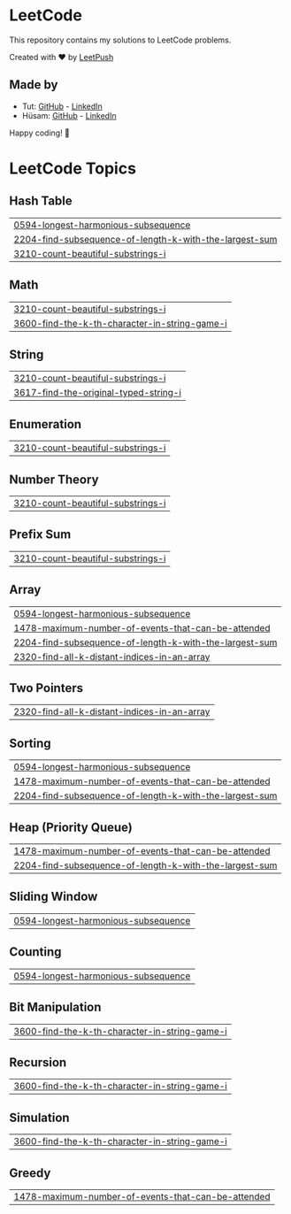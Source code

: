 # LeetCode

This repository contains my solutions to LeetCode problems.

Created with :heart: by [LeetPush](https://github.com/husamahmud/LeetPush)

 ## Made by 
 - Tut: [GitHub](https://github.com/TutTrue) - [LinkedIn](https://www.linkedin.com/in/mahmoud-hamdy-8b6825245/)
 - Hüsam: [GitHub](https://github.com/husamahmud) - [LinkedIn](https://www.linkedin.com/in/husamahmud/)

 Happy coding! 🚀
<!---LeetCode Topics Start-->
# LeetCode Topics
## Hash Table
|  |
| ------- |
| [0594-longest-harmonious-subsequence](https://github.com/Siranjeevi619/ProblemSolving/tree/master/0594-longest-harmonious-subsequence) |
| [2204-find-subsequence-of-length-k-with-the-largest-sum](https://github.com/Siranjeevi619/ProblemSolving/tree/master/2204-find-subsequence-of-length-k-with-the-largest-sum) |
| [3210-count-beautiful-substrings-i](https://github.com/Siranjeevi619/ProblemSolving/tree/master/3210-count-beautiful-substrings-i) |
## Math
|  |
| ------- |
| [3210-count-beautiful-substrings-i](https://github.com/Siranjeevi619/ProblemSolving/tree/master/3210-count-beautiful-substrings-i) |
| [3600-find-the-k-th-character-in-string-game-i](https://github.com/Siranjeevi619/ProblemSolving/tree/master/3600-find-the-k-th-character-in-string-game-i) |
## String
|  |
| ------- |
| [3210-count-beautiful-substrings-i](https://github.com/Siranjeevi619/ProblemSolving/tree/master/3210-count-beautiful-substrings-i) |
| [3617-find-the-original-typed-string-i](https://github.com/Siranjeevi619/ProblemSolving/tree/master/3617-find-the-original-typed-string-i) |
## Enumeration
|  |
| ------- |
| [3210-count-beautiful-substrings-i](https://github.com/Siranjeevi619/ProblemSolving/tree/master/3210-count-beautiful-substrings-i) |
## Number Theory
|  |
| ------- |
| [3210-count-beautiful-substrings-i](https://github.com/Siranjeevi619/ProblemSolving/tree/master/3210-count-beautiful-substrings-i) |
## Prefix Sum
|  |
| ------- |
| [3210-count-beautiful-substrings-i](https://github.com/Siranjeevi619/ProblemSolving/tree/master/3210-count-beautiful-substrings-i) |
## Array
|  |
| ------- |
| [0594-longest-harmonious-subsequence](https://github.com/Siranjeevi619/ProblemSolving/tree/master/0594-longest-harmonious-subsequence) |
| [1478-maximum-number-of-events-that-can-be-attended](https://github.com/Siranjeevi619/ProblemSolving/tree/master/1478-maximum-number-of-events-that-can-be-attended) |
| [2204-find-subsequence-of-length-k-with-the-largest-sum](https://github.com/Siranjeevi619/ProblemSolving/tree/master/2204-find-subsequence-of-length-k-with-the-largest-sum) |
| [2320-find-all-k-distant-indices-in-an-array](https://github.com/Siranjeevi619/ProblemSolving/tree/master/2320-find-all-k-distant-indices-in-an-array) |
## Two Pointers
|  |
| ------- |
| [2320-find-all-k-distant-indices-in-an-array](https://github.com/Siranjeevi619/ProblemSolving/tree/master/2320-find-all-k-distant-indices-in-an-array) |
## Sorting
|  |
| ------- |
| [0594-longest-harmonious-subsequence](https://github.com/Siranjeevi619/ProblemSolving/tree/master/0594-longest-harmonious-subsequence) |
| [1478-maximum-number-of-events-that-can-be-attended](https://github.com/Siranjeevi619/ProblemSolving/tree/master/1478-maximum-number-of-events-that-can-be-attended) |
| [2204-find-subsequence-of-length-k-with-the-largest-sum](https://github.com/Siranjeevi619/ProblemSolving/tree/master/2204-find-subsequence-of-length-k-with-the-largest-sum) |
## Heap (Priority Queue)
|  |
| ------- |
| [1478-maximum-number-of-events-that-can-be-attended](https://github.com/Siranjeevi619/ProblemSolving/tree/master/1478-maximum-number-of-events-that-can-be-attended) |
| [2204-find-subsequence-of-length-k-with-the-largest-sum](https://github.com/Siranjeevi619/ProblemSolving/tree/master/2204-find-subsequence-of-length-k-with-the-largest-sum) |
## Sliding Window
|  |
| ------- |
| [0594-longest-harmonious-subsequence](https://github.com/Siranjeevi619/ProblemSolving/tree/master/0594-longest-harmonious-subsequence) |
## Counting
|  |
| ------- |
| [0594-longest-harmonious-subsequence](https://github.com/Siranjeevi619/ProblemSolving/tree/master/0594-longest-harmonious-subsequence) |
## Bit Manipulation
|  |
| ------- |
| [3600-find-the-k-th-character-in-string-game-i](https://github.com/Siranjeevi619/ProblemSolving/tree/master/3600-find-the-k-th-character-in-string-game-i) |
## Recursion
|  |
| ------- |
| [3600-find-the-k-th-character-in-string-game-i](https://github.com/Siranjeevi619/ProblemSolving/tree/master/3600-find-the-k-th-character-in-string-game-i) |
## Simulation
|  |
| ------- |
| [3600-find-the-k-th-character-in-string-game-i](https://github.com/Siranjeevi619/ProblemSolving/tree/master/3600-find-the-k-th-character-in-string-game-i) |
## Greedy
|  |
| ------- |
| [1478-maximum-number-of-events-that-can-be-attended](https://github.com/Siranjeevi619/ProblemSolving/tree/master/1478-maximum-number-of-events-that-can-be-attended) |
<!---LeetCode Topics End-->